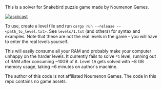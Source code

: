 This is a solver for Snakebird puzzle game made by Noumenon Games.

[![asciicast](https://asciinema.org/a/j3JPqQcGQQx42nt3C1tNx092K.svg)](https://asciinema.org/a/j3JPqQcGQQx42nt3C1tNx092K)

To use, create a level file and run `cargo run --release --
<path_to_level.txt>`. See `levels/1.txt` (and others) for syntax and examples.
Note that these are not the real levels in the game - you will have to enter
the real levels yourself.

This will easily consume all your RAM and probably make your computer unhappy
on the harder levels. It currently fails to solve `*1` level, running out of
RAM after consuming ~10GB of it. Level `19` gets solved with ~8 GB memory
usage, taking ~6 minutes on author's machine.

The author of this code is not affiliated Noumenon Games. The code in this repo
contains no game assets.
